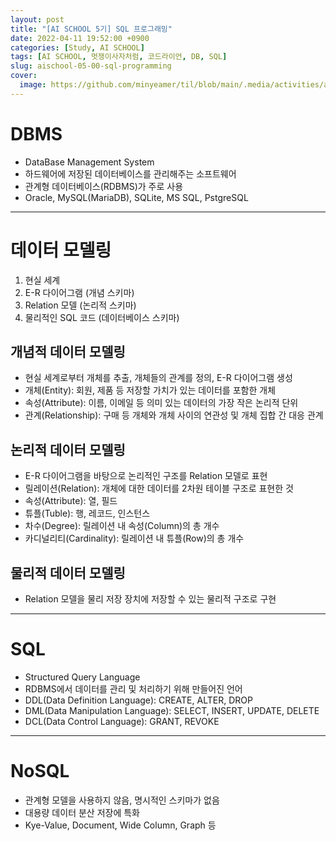 ```yaml
---
layout: post
title: "[AI SCHOOL 5기] SQL 프로그래밍"
date: 2022-04-11 19:52:00 +0900
categories: [Study, AI SCHOOL]
tags: [AI SCHOOL, 멋쟁이사자처럼, 코드라이언, DB, SQL]
slug: aischool-05-00-sql-programming
cover:
  image: https://github.com/minyeamer/til/blob/main/.media/activities/ai-school/cover.png?raw=true
---
```


# DBMS
- DataBase Management System
- 하드웨어에 저장된 데이터베이스를 관리해주는 소프트웨어
- 관계형 데이터베이스(RDBMS)가 주로 사용
- Oracle, MySQL(MariaDB), SQLite, MS SQL, PstgreSQL

---

# 데이터 모델링
1. 현실 세계
2. E-R 다이어그램 (개념 스키마)
3. Relation 모델 (논리적 스키마)
4. 물리적인 SQL 코드 (데이터베이스 스키마)

## 개념적 데이터 모델링
- 현실 세계로부터 개체를 추출, 개체들의 관계를 정의, E-R 다이어그램 생성
- 개체(Entity): 회원, 제품 등 저장할 가치가 있는 데이터를 포함한 개체
- 속성(Attribute): 이름, 이메일 등 의미 있는 데이터의 가장 작은 논리적 단위
- 관계(Relationship): 구매 등 개체와 개체 사이의 연관성 및 개체 집합 간 대응 관계

## 논리적 데이터 모델링
- E-R 다이어그램을 바탕으로 논리적인 구조를 Relation 모델로 표현
- 릴레이션(Relation): 개체에 대한 데이터를 2차원 테이블 구조로 표현한 것
- 속성(Attribute): 열, 필드
- 튜플(Tuble): 행, 레코드, 인스턴스
- 차수(Degree): 릴레이션 내 속성(Column)의 총 개수
- 카디널리티(Cardinality): 릴레이션 내 튜플(Row)의 총 개수

## 물리적 데이터 모델링
- Relation 모델을 물리 저장 장치에 저장할 수 있는 물리적 구조로 구현

---

# SQL
- Structured Query Language
- RDBMS에서 데이터를 관리 및 처리하기 위해 만들어진 언어
- DDL(Data Definition Language): CREATE, ALTER, DROP
- DML(Data Manipulation Language): SELECT, INSERT, UPDATE, DELETE
- DCL(Data Control Language): GRANT, REVOKE

---

# NoSQL
- 관계형 모델을 사용하지 않음, 명시적인 스키마가 없음
- 대용량 데이터 분산 저장에 특화
- Kye-Value, Document, Wide Column, Graph 등